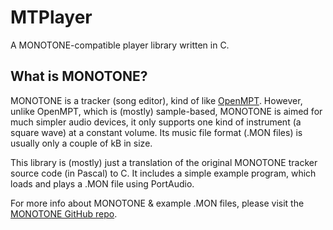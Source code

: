 # MTPlayer
A MONOTONE-compatible player library written in C.

## What is MONOTONE?
MONOTONE is a tracker (song editor), kind of like [OpenMPT](https://openmpt.org/).
However, unlike OpenMPT, which is (mostly) sample-based, MONOTONE is aimed for much simpler audio devices,
it only supports one kind of instrument (a square wave) at a constant volume.
Its music file format (.MON files) is usually only a couple of kB in size.

This library is (mostly) just a translation of the original MONOTONE tracker source code (in Pascal) to C. It includes a simple example program, which loads and plays a .MON file using PortAudio.

For more info about MONOTONE & example .MON files, please visit the [MONOTONE GitHub repo](https://github.com/MobyGamer/MONOTONE).
